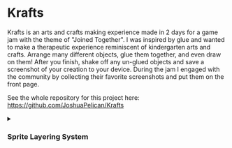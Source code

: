 # Krafts
Krafts is an arts and crafts making experience made in 2 days for a game jam with the theme of "Joined Together". I was inspired by glue and wanted to make a therapeutic experience reminiscent of kindergarten arts and crafts. Arrange many different objects, glue them together, and even draw on them! After you finish, shake off any un-glued objects and save a screenshot of your creation to your device. During the jam I engaged with the community by collecting their favorite screenshots and put them on the front page.

See the whole repository for this project here: https://github.com/JoshuaPelican/Krafts

<details>
  <summary> 
    <h3>
      Sprite Layering System
    </h3>
  </summary>

In Krafts, a huge issue I ran into right away was making sure the sprites were being layered as someone would expect them to be. If a player grabs an object it should be on top of everthing else, and any newly created objects would be on top of that. My quick, yet effective, solution for the game jam was to use the Z-axis to layer the sprites.

I initially looked into LayerMasks, but with the amount of layering I wanted to do it did not seem like a scalable solution.

https://github.com/JoshuaPelican/Code-Showcase/assets/65318134/db7a0a09-1dae-49c9-9d74-a3063a336e20

```C#
public class ToolManager : MonoBehaviour
{
    public float currentZ = 0;
    
    public void NextZ()
    {
        currentZ -= .01f;
    }
}
    
```
            
A manager script keeps track of the global Z value, and decrements it (brings it closer to the camera) every time an object is moved to the front.

```C#
{
    if (ToolManager.instance.SelectedTool == ToolManager.Tool.Manipulate)
    {
        ToolManager.instance.NextZ();
        SetActive(true);
    }
}
    
if (active)
{
    transform.position = new Vector3(InputUtility.MousePosition.x, InputUtility.MousePosition.y, ToolManager.instance.currentZ);
}
```
        
When an object is grabbed, its Z coordinate is set to the new value and bring it to the front immediately.

If I was to redo this system, given more time, I would like to keep a similar Z coordinate system, but clean it up. There were alot of issues related to local vs world space coordinates. Sometimes grabbing an object would not bring it to the front because previously glued objects had stacked Z values and surpassed the current global Z value.
</details>

